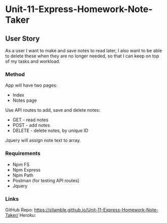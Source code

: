 # Unit-11-Express-Homework-Note-Taker

## User Story

As a user I want to make and save notes to read later, I also want to be able to delete these when they are no longer needed, so that I can keep on top of my tasks and workload.

### Method

App will have two pages:
* Index
* Notes page

Use API routes to add, save and delete notes:
* GET - read notes
* POST - add notes
* DELETE - delete notes, by unique ID

Jquery will assign note text to array.

### Requirements

* Npm FS
* Npm Express
* Npm Path
* Postman (for testing API routes)
* Jquery

### Links

GitHub Repo: https://silamble.github.io/Unit-11-Express-Homework-Note-Taker/
Heroku: 